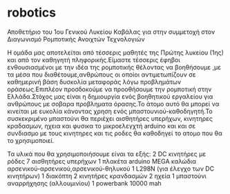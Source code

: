 # robotics
Αποθετήριο του 1ου Γενικού Λυκείου Καβάλας για στην συμμετοχή στον Διαγωνισμό Ρομποτικής Ανοιχτών Τεχνολογιών

Η ομάδα μας αποτελείται από τέσσερις μαθητές της Πρώτης λυκείου (1ης) και από τον καθηγητή πληφορικής.Είμαστε τέσσερις έφηβοι ενθoυσιασμένοι με την ιδέα της ρομποτικής θέλοντας να βοηθήσουμε ,με τα μέσα που διαθέτουμε,ανθρώπους οι οποίοι αντιμετωπίζουν σε καθημερινή βάση δυσκολία  μεταφοράς λόγω προβλημάτων οράσεως.Επιπλέον προσδοκούμε να προοθήσουμε  την ρομποτική στην Ελλάδα.Στόχος μας είναι η δημιουργία ενός βοηθητικού εργαλείου για ανθρώπους με σοβαρα προβληματα όρασης.Το άτομο αυτό θα μπορεί να κινείται με ευκολία  κάνοντας χρηση ενός μπαστουνιού-καθοδηγητή.Το συσκεκριμένο μπαστούνι θα περιέχει αισθητήρες υπερήχων, κινητηρες κραδασμων, ηχεια και φυσικα το μικροελεγχτή arduino και και σε συνδιασμο με  τους κινητηρες και τις ροδες θα καθοδηγεί  το ατομο που θα το χρησιμοποιεί.

Τα υλικά που θα χρησιμοποιήσουμε είναι τα εξής:
2 DC κινητήρες με ρόδες
7 αισθητήρες υπερήχων
1 πλακέτα arduino MEGA
καλώδια αρσενικού-αρσενικού,αρσενικού-θηλυκού
1 L298N (για έλεγχο των DC κινητήρων)
1 διακόπτη
2 κινητήρες κρανδασμών 
2 ηχεία
1 μπαστούνι αναρρήχησης (αλλουμινίου)
1 powerbank 10000 mah
